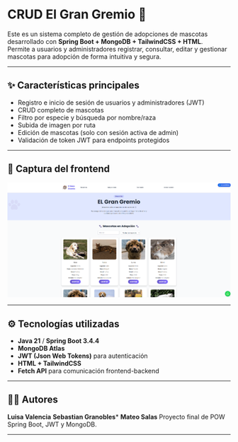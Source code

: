# CRUD El Gran Gremio 🐾

Este es un sistema completo de gestión de adopciones de mascotas desarrollado con **Spring Boot + MongoDB + TailwindCSS + HTML**.  
Permite a usuarios y administradores registrar, consultar, editar y gestionar mascotas para adopción de forma intuitiva y segura.

---

## ✨ Características principales

- Registro e inicio de sesión de usuarios y administradores (JWT)
- CRUD completo de mascotas
- Filtro por especie y búsqueda por nombre/raza
- Subida de imagen por ruta 
- Edición de mascotas (solo con sesión activa de admin)
- Validación de token JWT para endpoints protegidos

---

## 📸 Captura del frontend

![El Gran Gremio Frontend](https://github.com/mateosalas28066/CRUD_El_Gran_Gremio/blob/main/src/main/resources/static/image.png)

---

## ⚙️ Tecnologías utilizadas

- **Java 21** / **Spring Boot 3.4.4**
- **MongoDB Atlas**
- **JWT (Json Web Tokens)** para autenticación
- **HTML + TailwindCSS**
- **Fetch API** para comunicación frontend-backend

---


## 👨‍💻 Autores

**Luisa Valencia**
**Sebastian Granobles***
**Mateo Salas** 
Proyecto final de POW Spring Boot, JWT y MongoDB.

---
